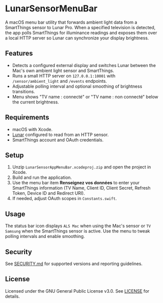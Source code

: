 # LunarSensorMenuBar

A macOS menu bar utility that forwards ambient light data from a SmartThings sensor to Lunar Pro. When a specified television is detected, the app polls SmartThings for illuminance readings and exposes them over a local HTTP server so Lunar can synchronize your display brightness.

## Features
- Detects a configured external display and switches Lunar between the Mac's own ambient light sensor and SmartThings.
- Runs a small HTTP server on `127.0.0.1:10001` with `/sensor/ambient_light` and `/events` endpoints.
- Adjustable polling interval and optional smoothing of brightness transitions.
- Menu shows "TV name : connecté" or "TV name : non connecté" below the current brightness.

## Requirements
- macOS with Xcode.
- [Lunar](https://lunar.fyi/) configured to read from an HTTP sensor.
- SmartThings account and OAuth credentials.

## Setup
1. Unzip `LunarSensorAppMenuBar.xcodeproj.zip` and open the project in Xcode.
2. Build and run the application.
3. Use the menu bar item **Renseignez vos données** to enter your SmartThings information (TV Name, Client ID, Client Secret, Refresh Token, Device ID and Redirect URI).
4. If needed, adjust OAuth scopes in `Constants.swift`.

## Usage
The status bar icon displays `ALS Mac` when using the Mac's sensor or `TV Samsung` when the SmartThings sensor is active. Use the menu to tweak polling intervals and enable smoothing.

## Security
See [SECURITY.md](SECURITY.md) for supported versions and reporting guidelines.

## License
Licensed under the GNU General Public License v3.0. See [LICENSE](LICENSE) for details.
